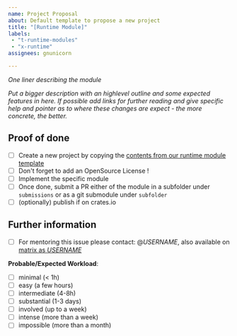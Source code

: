 ```yaml
---
name: Project Proposal
about: Default template to propose a new project
title: "[Runtime Module]"
labels: 
 - "t-runtime-modules"
 - "x-runtime"
assignees: gnunicorn

---
```


_One liner describing the module_

_Put a bigger description with an highlevel outline and some expected features in here. If possible add links for further reading and give specific help and pointer as to where these changes are expect - the more concrete, the better._

## Proof of done

 - [ ] Create a new project by copying the [contents from our runtime module template](https://github.com/shawntabrizi/substrate-package/tree/master/substrate-module-template)
 - [ ] Don't forget to add an OpenSource License !
 - [ ] Implement the specific module
 - [ ] Once done, submit a PR either of the module in a subfolder under `submissions` or as a git submodule under `subfolder`
 - [ ] (optionally) publish if on crates.io

## Further information 
 - [ ] For mentoring this issue please contact: @_USERNAME_, also available on [matrix as _USERNAME_]()

**Probable/Expected Workload**:
 - [ ] minimal (< 1h)
 - [ ] easy (a few hours)
 - [ ] intermediate (4-8h)
 - [ ] substantial (1-3 days)
 - [ ] involved (up to a week)
 - [ ] intense (more than a week)
 - [ ] impossible (more than a month)
